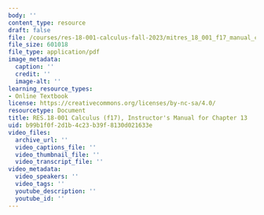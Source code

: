 ```yaml
---
body: ''
content_type: resource
draft: false
file: /courses/res-18-001-calculus-fall-2023/mitres_18_001_f17_manual_ch13.pdf
file_size: 601018
file_type: application/pdf
image_metadata:
  caption: ''
  credit: ''
  image-alt: ''
learning_resource_types:
- Online Textbook
license: https://creativecommons.org/licenses/by-nc-sa/4.0/
resourcetype: Document
title: RES.18-001 Calculus (f17), Instructor's Manual for Chapter 13
uid: b99b1f0f-2d1b-4c23-b39f-8130d021633e
video_files:
  archive_url: ''
  video_captions_file: ''
  video_thumbnail_file: ''
  video_transcript_file: ''
video_metadata:
  video_speakers: ''
  video_tags: ''
  youtube_description: ''
  youtube_id: ''
---
```

